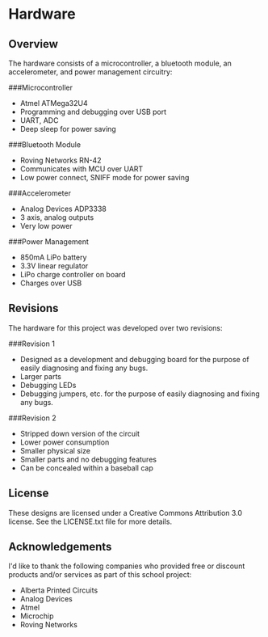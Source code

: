 Hardware
========

Overview
--------

The hardware consists of a microcontroller, a bluetooth module, an accelerometer, and power management circuitry:

###Microcontroller

- Atmel ATMega32U4
- Programming and debugging over USB port
- UART, ADC
- Deep sleep for power saving

###Bluetooth Module

- Roving Networks RN-42
- Communicates with MCU over UART
- Low power connect, SNIFF mode for power saving

###Accelerometer

- Analog Devices ADP3338
- 3 axis, analog outputs
- Very low power

###Power Management

- 850mA LiPo battery
- 3.3V linear regulator
- LiPo charge controller on board
- Charges over USB

Revisions
---------

The hardware for this project was developed over two revisions:

###Revision 1
- Designed as a development and debugging board for the purpose of easily diagnosing and fixing any bugs.
- Larger parts
- Debugging LEDs
- Debugging jumpers, etc. for the purpose of easily diagnosing and fixing any bugs.

###Revision 2
- Stripped down version of the circuit
- Lower power consumption
- Smaller physical size
- Smaller parts and no debugging features
- Can be concealed within a baseball cap

License
-------

These designs are licensed under a Creative Commons Attribution 3.0 license. See the
LICENSE.txt file for more details.

Acknowledgements
----------------

I'd like to thank the following companies who provided free or discount products and/or services
as part of this school project:

- Alberta Printed Circuits
- Analog Devices
- Atmel
- Microchip
- Roving Networks

